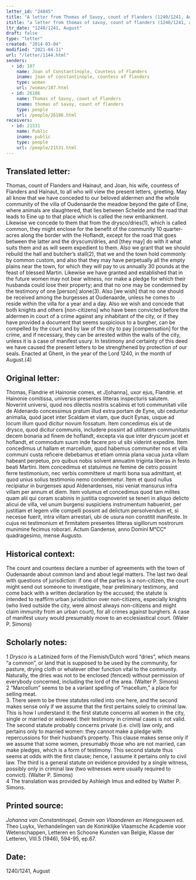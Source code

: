 ```yaml
---
letter_id: "24845"
title: "A letter from Thomas of Savoy, count of Flanders (1240/1241, August)"
ititle: "a letter from thomas of savoy, count of flanders (1240/1241, august)"
ltr_date: "1240/1241, August"
draft: false
type: "letter"
created: "2014-03-04"
modified: "2021-04-11"
url: "/letter/1144.html"
senders:
  - id: 107
    name: Joan of Constantinople, Countess of Flanders
    iname: joan of constantinople, countess of flanders
    type: woman
    url: /woman/107.html
  - id: 26186
    name: Thomas of Savoy, count of Flanders
    iname: thomas of savoy, count of flanders
    type: people
    url: /people/26186.html
receivers:
  - id: 21531
    name: Public
    iname: public
    type: people
    url: /people/21531.html
---
```

<h2> Translated letter:</h2>Thomas, count of Flanders and Hainaut, and Joan, his wife, countess of Flanders and Hainaut, to all who will view the present letters, greeting.
	May all know that we have conceded to our beloved aldermen and the whole community of the villa of Oudenaarde the meadow beyond the gate of Eine, where animals are slaughtered, that lies between Schelde and the road that leads to Eine up to that place which is called the new embankment.  Likewise we concede to them that from the drysco/dries(1), which is called common, they might enclose for the benefit of the community 10 quarter-acres along the border with the Hoflandt, except for the road that goes between the latter and the dryscum/dries, and [they may] do with it what suits them and as will seem expedient to them.  Also we grant that we should rebuild the hall and butcher’s stall(2), that we and the town hold commonly by common custom, and also that they may have perpetually all the empty plains near the town, for which they will pay to us annually 30 pounds at the feast of blessed Martin.  Likewise we have granted and established that in the future women may not bear witness, nor make a pledge for which their husbanda could lose their property; and that no one may be condemned by the testimony of one [person] alone(3).  Also [we wish] that no one should be received among the burgesses at Oudenaarde, unless he comes to reside within the villa for a year and a day.  Also we wish and concede that both knights and others [non-citizens] who have been convicted before the aldermen in court of a crime against any inhabitant of the city, or if they have provided a document that seems suspicious to a burgher, can be compelled by the court and by law of the city to pay [compensation] for the crime, and if necessary, they can be arrested within the walls of the city, unless it is a case of manifest usury.
    In testimony and certainty of this deed we have caused the present letters to be strengthened by protection of our seals.
    Enacted at Ghent, in the year of the Lord 1240, in the month of August.(4)
<h2 class="mt-4"> Original letter:</h2>Thomas, Flandrie et Hainonie comes, et J[ohanna], uxor ejus, Flandrie. et Hainonie comitissa, universis presentes litteras inspecturis salutem.
Noverint universi, quod nos dilectis nostris scabinis et toti communitati ville de Aldenardo concessimus pratum illud extra portam de Eyne, ubi ceduntur animalia, quod jacet inter Scaldam et viam, que ducit Eynas, usque ad locum illum quod dicitur novum fossatum. Item concedimus eis ut de drysco, quod dicitur communis, includere possint ad utilitatem communitatis decem bonaria ad finem de hoflandt, excepta via que inter dryscum jacet et hoflandt, et commodum suum inde facere pro ut sibi viderint expedire. Item concedimus ut hallam et marcellum, quod habemus communiter nos et villa communi custa reficere debebamus et etiam omnia plana vacua juxta villam habeant perpetuo, pro quibus nobis solvent annuatim triginta liberas in festo beati Martini. Item concedimus et statuimus ne femine de cetro possint ferre testimonium, nec verbis committere ut mariti bona sua admittant, et quod unius solius testimonio nemo condemnetur. Item et quod nullus recipiatur in burgenses apud Aldenardenses, nisi veniat mansurus infra villam per annum et diem. Item volumus et concedimus quod tam milites quam alii qui coram scabinis in justitia cognoverint se teneri in aliquo delicto alicui de villa, vel unum burgensi suspiciens instrumentum habuerint, per justitiam et legem ville compelli possint ad delictum persolvendum et, si necesse fuerit, intra villam arrestari, ubi de usura non constitit manifeste.
In cujus rei testimonium et firmitatem presentes litteras sigillorum nostrorum munimine fecimus roborari.
Actum Gandense, anno Domini M°CC° quadragesimo, mense Augusto.
<h2 class="mt-4"> Historical context:</h2>The count and countess declare a number of agreements with the town of Oudenaarde about common land and about legal matters.  The last two deal with questions of jurisdiction:  if one of the parties is a non-citizen, the court might send out someone to investigate, hear preliminary testimony, and come back with a written declaration by the accused; the statute is intended to reaffirm urban jurisdiction over non-citizens, especially knights (who lived outside the city, were almost always non-citizens and might claim immunity from an urban court), for all crimes against burghers.  A case of manifest usury would presumably move to an ecclesiastical court. (Waler P. Simons)
<h2 class="mt-4"> Scholarly notes:</h2><p>1 <em>Drysco i</em>s a Latinized form of the Flemish/Dutch word “dries”, which means “a common”, or land that is supposed to be used by the community, for pasture, drying cloth or whatever other function vital to the community. Naturally, the dries was not to be enclosed (fenced) without permission of everybody concerned, including the lord of the area. (Walter P. Simons) <br>2 “Marcellum” seems to be a variant spelling of “macellum,” a place for selling meat. <br>3. There seem to be three statutes rolled into one here, and the second makes sense only if we assume that the first pertains solely to criminal law. This is how I understand it: the first statute concerns all women in the city, single or married or widowed: their testimony in criminal cases is not valid. The second statute probably concerns private (i.e. civil) law only, and pertains only to married women: they cannot make a pledge with repercussions for their husband’s property. This clause makes sense only if we assume that some women, presumably those who are not married, can make pledges, which is a form of testimony. This second statute thus seems at odds with the first clause; hence, I assume it pertains only to civil law. The third is a general statute on evidence provided by a single witness, possibly only in criminal law (two witnesses were usually required to convict). (Walter P. Simons) <br>4 The translation was provided by Ashleigh Imus and edited by Walter P. Simons.</p><h2 class="mt-4"> Printed source:</h2><p><em>Johanna van Constantinopel, Gravin van Vlaanderen en Henegouwen</em> ed. Theo Luykx, Verhandelingen van de Koninklijke Vlaamsche Academie voor Wetenschappen, Letteren en Schoone Kunsten van Belgie, Klasse der Letteren, VIII.5 (1946), 594-95, ep.67.</p><h2 class="mt-4"> Date:</h2>1240/1241, August